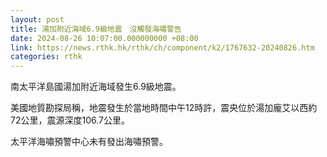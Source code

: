 ```yaml
---
layout: post
title: 湯加附近海域6.9級地震　沒觸發海嘯警告
date: 2024-08-26 10:07:00.000000000 +08:00
link: https://news.rthk.hk/rthk/ch/component/k2/1767632-20240826.htm
categories: rthk
---
```


南太平洋島國湯加附近海域發生6.9級地震。

美國地質勘探局稱，地震發生於當地時間中午12時許，震央位於湯加龐艾以西約72公里，震源深度106.7公里。

太平洋海嘯預警中心未有發出海嘯預警。
